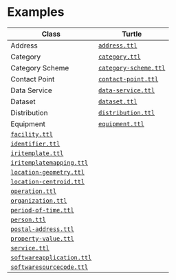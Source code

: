 <h1>Examples</h1>
<table>
<thead>
<tr>
    <th>Class</td>
    <th>Turtle</th>
</tr>
</thead>
<tbody>
<tr>
    <td>Address</td>
    <td><a href="./address.ttl"><code>address.ttl</code></a></td>
</tr>
<tr>
        <td>Category</td>
        <td><a href="./category.ttl"><code>category.ttl</code></a></td>
</tr>
<tr> 
        <td>Category Scheme</td>
        <td><a href="./category-scheme.ttl"><code>category-scheme.ttl</code></a></td>
</tr>
<tr>
        <td>Contact Point</td>
        <td><a href="./contact-point.ttl"><code>contact-point.ttl</code></a></td>
</tr>
<tr> 
        <td>Data Service</td>
        <td><a href="./data-service.ttl"><code>data-service.ttl</code></a></td>
</tr>
<tr>
        <td>Dataset</td>
        <td><a href="./dataset.ttl"><code>dataset.ttl</code></a></td>
</tr>
<tr>
        <td>Distribution</td>
        <td><a href="./distribution.ttl"><code>distribution.ttl</code></a></td>
</tr>
<tr>
        <td>Equipment</td>
        <td><a href="./equipment.ttl"><code>equipment.ttl</code></a></td>
</tr>
<tr>
    <td><a href="./facility.ttl"><code>facility.ttl</code></a></td>
</tr>

<tr>
    <td><a href="./identifier.ttl"><code>identifier.ttl</code></a></td>
</tr>
<tr>
    <td><a href="./iritemplate.ttl"><code>iritemplate.ttl</code></a></td>
</tr>
<tr>
    <td><a href="./iritemplatemapping.ttl"><code>iritemplatemapping.ttl</code></a></td>
</tr>
<tr>
    <td><a href="./location-geometry.ttl"><code>location-geometry.ttl</code></a></td>
</tr>
<tr>
    <td><a href="./location-centroid.ttl"><code>location-centroid.ttl</code></a></td>
</tr>
<tr>
    <td><a href="./operation.ttl"><code>operation.ttl</code></a></td>
</tr>
<tr>
    <td><a href="./organization.ttl"><code>organization.ttl</code></a></td>
</tr>
<tr>
    <td><a href="./period-of-time.ttl"><code>period-of-time.ttl</code></a></td>
</tr>
<tr>
    <td><a href="./person.ttl"><code>person.ttl</code></a></td>
</tr>
<tr>
    <td><a href="./postal-address.ttl"><code>postal-address.ttl</code></a></td>
</tr>
<tr>
    <td><a href="./property-value.ttl"><code>property-value.ttl</code></a></td>
</tr>
<tr>
    <td><a href="./service.ttl"><code>service.ttl</code></a></td>
</tr>
<tr>
    <td><a href="./softwareapplication.ttl"><code>softwareapplication.ttl</code></a></td>
</tr>
<tr>
    <td><a href="./softwaresourcecode.ttl"><code>softwaresourcecode.ttl</code></a></td>
</tr>
</tbody>
</table>
